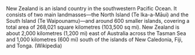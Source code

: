 New Zealand is an island country in the southwestern Pacific Ocean. It consists of two main landmasses—the North Island (Te Ika-a-Māui) and the South Island (Te Waipounamu)—and around 600 smaller islands, covering a total area of 268,021 square kilometres (103,500 sq mi). New Zealand is about 2,000 kilometres (1,200 mi) east of Australia across the Tasman Sea and 1,000 kilometres (600 mi) south of the islands of New Caledonia, Fiji, and Tonga. (Wikipedia)
